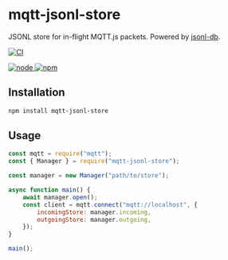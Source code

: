 # mqtt-jsonl-store

JSONL store for in-flight MQTT.js packets. Powered by [jsonl-db](https://github.com/AlCalzone/jsonl-db).

[![CI](https://github.com/robertsLando/mqtt-jsonl-store/actions/workflows/ci.yml/badge.svg)](https://github.com/robertsLando/mqtt-jsonl-store/actions/workflows/ci.yml)

[![node](https://img.shields.io/node/v/mqtt-jsonl-store.svg) ![npm](https://img.shields.io/npm/v/mqtt-jsonl-store.svg)](https://www.npmjs.com/package/mqtt-jsonl-store)

## Installation

```bash
npm install mqtt-jsonl-store
```

## Usage

```js
const mqtt = require("mqtt");
const { Manager } = require("mqtt-jsonl-store");

const manager = new Manager("path/to/store");

async function main() {
	await manager.open();
	const client = mqtt.connect("mqtt://localhost", {
		incomingStore: manager.incoming,
		outgoingStore: manager.outgoing,
	});
}

main();
```
